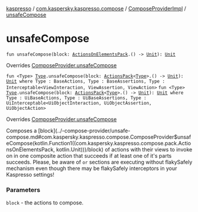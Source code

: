 [kaspresso](../../index.md) / [com.kaspersky.kaspresso.compose](../index.md) / [ComposeProviderImpl](index.md) / [unsafeCompose](./unsafe-compose.md)

# unsafeCompose

`fun unsafeCompose(block: `[`ActionsOnElementsPack`](../../com.kaspersky.kaspresso.compose.pack/-actions-on-elements-pack/index.md)`.() -> `[`Unit`](https://kotlinlang.org/api/latest/jvm/stdlib/kotlin/-unit/index.html)`): `[`Unit`](https://kotlinlang.org/api/latest/jvm/stdlib/kotlin/-unit/index.html)

Overrides [ComposeProvider.unsafeCompose](../-compose-provider/unsafe-compose.md)


`fun <Type> `[`Type`](unsafe-compose.md#Type)`.unsafeCompose(block: `[`ActionsPack`](../../com.kaspersky.kaspresso.compose.pack/-actions-pack/index.md)`<`[`Type`](unsafe-compose.md#Type)`>.() -> `[`Unit`](https://kotlinlang.org/api/latest/jvm/stdlib/kotlin/-unit/index.html)`): `[`Unit`](https://kotlinlang.org/api/latest/jvm/stdlib/kotlin/-unit/index.html)` where Type : BaseActions, Type : BaseAssertions, Type : Interceptable<ViewInteraction, ViewAssertion, ViewAction>`
`fun <Type> `[`Type`](unsafe-compose.md#Type)`.unsafeCompose(block: `[`ActionsPack`](../../com.kaspersky.kaspresso.compose.pack/-actions-pack/index.md)`<`[`Type`](unsafe-compose.md#Type)`>.() -> `[`Unit`](https://kotlinlang.org/api/latest/jvm/stdlib/kotlin/-unit/index.html)`): `[`Unit`](https://kotlinlang.org/api/latest/jvm/stdlib/kotlin/-unit/index.html)` where Type : UiBaseActions, Type : UiBaseAssertions, Type : UiInterceptable<UiObjectInteraction, UiObjectAssertion, UiObjectAction>`

Overrides [ComposeProvider.unsafeCompose](../-compose-provider/unsafe-compose.md)

Composes a [block](../-compose-provider/unsafe-compose.md#com.kaspersky.kaspresso.compose.ComposeProvider$unsafeCompose(kotlin.Function1((com.kaspersky.kaspresso.compose.pack.ActionsOnElementsPack, kotlin.Unit)))/block) of actions with their views to invoke on in one composite action that succeeds if at least
one of it's parts succeeds.
Please, be aware of `or` sections are executing without flakySafely mechanism
    even though there may be flakySafely interceptors in your Kaspresso settings!

### Parameters

`block` - the actions to compose.